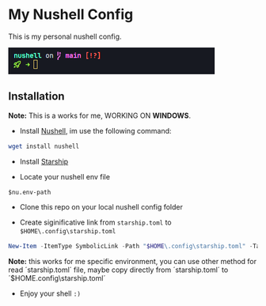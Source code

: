 # My Nushell Config

This is my personal nushell config.

![alt text](preview.png)

## Installation

**Note:** This is a works for me, WORKING ON **WINDOWS**.

- Install [Nushell](https://www.nushell.sh/book/installation.html#package-managers), im use the following command:

```powershell
wget install nushell

```

- Install [Starship](https://starship.rs/guide/#installation)

- Locate your nushell env file

```nushell
$nu.env-path
```

- Clone this repo on your local nushell config folder

- Create siginificative link from `starship.toml` to `$HOME\.config\starship.toml`

```powershell
New-Item -ItemType SymbolicLink -Path "$HOME\.config\starship.toml" -Target "C:\Users\Usuario\AppData\Roaming\nushell\starship.toml"

```

**Note:** this works for me specific environment, you can use other method for read ´starship.toml´ file, maybe copy directly from ´starship.toml´ to ´$HOME\.config\starship.toml´

- Enjoy your shell `:)`
